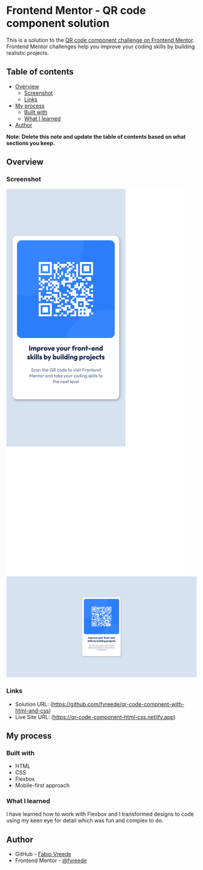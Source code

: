 # Frontend Mentor - QR code component solution

This is a solution to the [QR code component challenge on Frontend Mentor](https://www.frontendmentor.io/challenges/qr-code-component-iux_sIO_H). Frontend Mentor challenges help you improve your coding skills by building realistic projects. 

## Table of contents

- [Overview](#overview)
  - [Screenshot](#screenshot)
  - [Links](#links)
- [My process](#my-process)
  - [Built with](#built-with)
  - [What I learned](#what-i-learned)
- [Author](#author)

**Note: Delete this note and update the table of contents based on what sections you keep.**

## Overview

### Screenshot

![Mobile version](screenshots/mobile_screenshot.png "Mobile version")
![Desktop version](screenshots/desktop_screenshot.png "Desktop version")

### Links

- Solution URL: (https://github.com/fvreede/qr-code-compnent-with-html-and-css)
- Live Site URL: (https://qr-code-component-html-css.netlify.app)

## My process

### Built with

- HTML
- CSS
- Flexbox
- Mobile-first approach

### What I learned

I have learned how to work with Flexbox and I transformed designs to code using my keen eye for detail which was fun and complex to do.

## Author

- GitHub - [Fabio Vreede](https://www.github.com/fvreede)
- Frontend Mentor - [@fvreede](https://www.frontendmentor.io/profile/fvreede)
